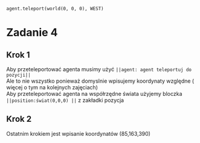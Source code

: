 ```blocks
agent.teleport(world(0, 0, 0), WEST)
```
# Zadanie 4
## Krok 1
Aby przeteleportować agenta musimy użyć ``||agent: agent teleportuj do pozycji||``<br>
Ale to nie wszystko ponieważ domyslnie wpisujemy koordynaty względne ( więcej o tym na kolejnych zajęciach) <br>
Aby przeteleportować agenta na współrzędne świata użyjemy bloczka ``||position:świat(0,0,0) ||`` z zakładki pozycja 
## Krok 2
Ostatnim krokiem jest wpisanie koordynatów (85,163,390)



